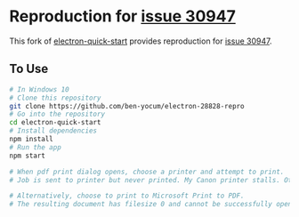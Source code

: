 # Reproduction for [issue 30947](https://github.com/electron/electron/issues/30947)

This fork of [electron-quick-start](https://github.com/electron/electron-quick-start) provides reproduction for [issue 30947](https://github.com/electron/electron/issues/30947).

## To Use

```bash
# In Windows 10
# Clone this repository
git clone https://github.com/ben-yocum/electron-28828-repro
# Go into the repository
cd electron-quick-start
# Install dependencies
npm install
# Run the app
npm start

# When pdf print dialog opens, choose a printer and attempt to print.
# Job is sent to printer but never printed. My Canon printer stalls. Other printers may print a blank page or throw an error.

# Alternatively, choose to print to Microsoft Print to PDF.
# The resulting document has filesize 0 and cannot be successfully opened by any pdf viewer.
```
